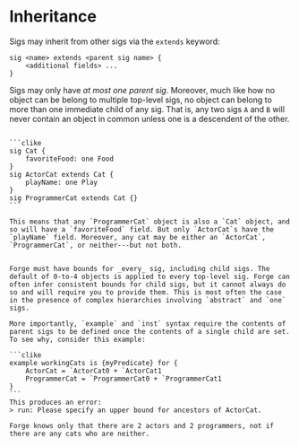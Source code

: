 # Inheritance

Sigs may inherit from other sigs via the `extends` keyword:

```clike
sig <name> extends <parent sig name> {
    <additional fields> ...
}
```

Sigs may only have _at most one parent sig_. Moreover, much like how no object can be belong to multiple top-level sigs, no object can belong to more than one immediate child of any sig. That is, any two sigs `A` and `B` will never contain an object in common unless one is a descendent of the other. 

~~~admonish example title="Different kinds of cat"

```clike
sig Cat {
    favoriteFood: one Food
}
sig ActorCat extends Cat {
    playName: one Play
}
sig ProgrammerCat extends Cat {}
```

This means that any `ProgrammerCat` object is also a `Cat` object, and so will have a `favoriteFood` field. But only `ActorCat`s have the `playName` field. Moreover, any cat may be either an `ActorCat`, `ProgrammerCat`, or neither---but not both.
~~~

~~~admonish warning title="Inheritance and Bounds"

Forge must have bounds for _every_ sig, including child sigs. The default of 0-to-4 objects is applied to every top-level sig. Forge can often infer consistent bounds for child sigs, but it cannot always do so and will require you to provide them. This is most often the case in the presence of complex hierarchies involving `abstract` and `one` sigs. 

More importantly, `example` and `inst` syntax require the contents of parent sigs to be defined once the contents of a single child are set. To see why, consider this example:

```clike
example workingCats is {myPredicate} for {
    ActorCat = `ActorCat0 + `ActorCat1
    ProgrammerCat = `ProgrammerCat0 + `ProgrammerCat1
}
```
This produces an error: 
> run: Please specify an upper bound for ancestors of ActorCat.

Forge knows only that there are 2 actors and 2 programmers, not if there are any cats who are neither. 
~~~


